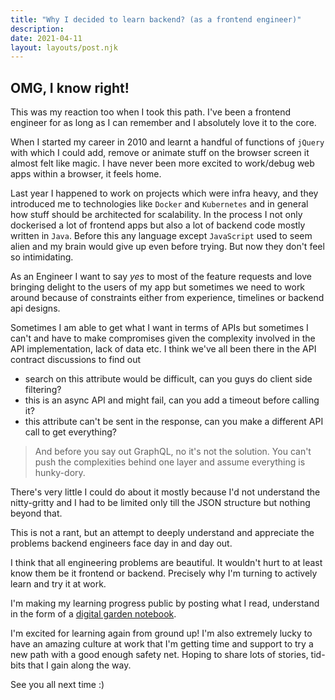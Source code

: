 ```yaml
---
title: "Why I decided to learn backend? (as a frontend engineer)"
description:
date: 2021-04-11
layout: layouts/post.njk
---
```


## OMG, I know right!

This was my reaction too when I took this path. I've been a frontend engineer for as long as I can remember and I absolutely love it to the core.

When I started my career in 2010 and learnt a handful of functions of `jQuery` with which I could add, remove or animate stuff on the browser screen it almost felt like magic. I have never been more excited to work/debug web apps within a browser, it feels home.

Last year I happened to work on projects which were infra heavy, and they introduced me to technologies like `Docker` and `Kubernetes` and in general how stuff should be architected for scalability. In the process I not only dockerised a lot of frontend apps but also a lot of backend code mostly written in `Java`. Before this any language except `JavaScript` used to seem alien and my brain would give up even before trying. But now they don't feel so intimidating.

As an Engineer I want to say *yes* to most of the feature requests and love bringing delight to the users of my app but sometimes we need to work around because of constraints either from experience, timelines or backend api designs. 

Sometimes I am able to get what I want in terms of APIs but sometimes I can't and have to make compromises given the complexity involved in the API implementation, lack of data etc. I think we've all been there in the API contract discussions to find out 

- search on this attribute would be difficult, can you guys do client side filtering?
- this is an async API and might fail, can you add a timeout before calling it?
- this attribute can't be sent in the response, can you make a different API call to get everything?

> And before you say out GraphQL, no it's not the solution. You can't push the complexities behind one layer and assume everything is hunky-dory.

There's very little I could do about it mostly because I'd not understand the nitty-gritty and I had to be limited only till the JSON structure but nothing beyond that.
 
This is not a rant, but an attempt to deeply understand and appreciate the problems backend engineers face day in and day out.

I think that all engineering problems are beautiful. It wouldn't hurt to at least know them be it frontend or backend. Precisely why I'm turning to actively learn and try it at work.

I'm making my learning progress public by posting what I read, understand in the form of a [digital garden notebook](https://github.com/ankeetmaini/backend-garden).

I'm excited for learning again from ground up! I'm also extremely lucky to have an amazing culture at work that I'm getting time and support to try a new path with a good enough safety net. Hoping to share lots of stories, tid-bits that I gain along the way.

See you all next time :)
